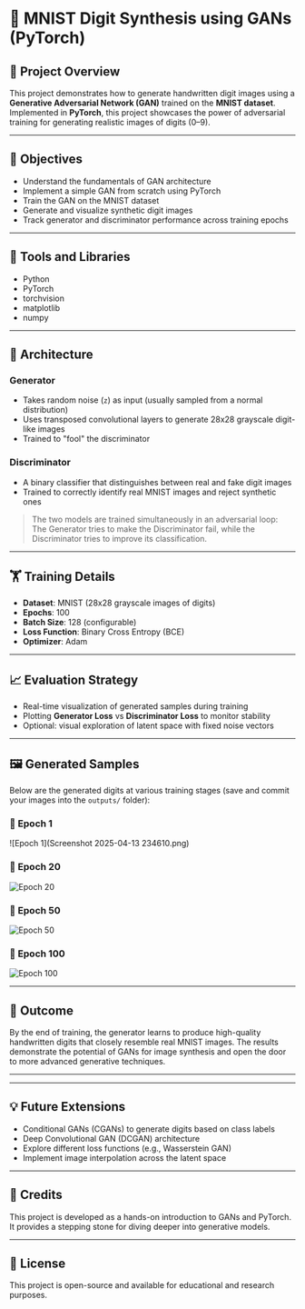 # 🧠 MNIST Digit Synthesis using GANs (PyTorch)

## 📘 Project Overview

This project demonstrates how to generate handwritten digit images using a **Generative Adversarial Network (GAN)** trained on the **MNIST dataset**. Implemented in **PyTorch**, this project showcases the power of adversarial training for generating realistic images of digits (0–9).

---

## 🎯 Objectives

- Understand the fundamentals of GAN architecture
- Implement a simple GAN from scratch using PyTorch
- Train the GAN on the MNIST dataset
- Generate and visualize synthetic digit images
- Track generator and discriminator performance across training epochs

---

## 🧰 Tools and Libraries

- Python
- PyTorch
- torchvision
- matplotlib
- numpy

---

## 🧱 Architecture

### Generator
- Takes random noise (`z`) as input (usually sampled from a normal distribution)
- Uses transposed convolutional layers to generate 28x28 grayscale digit-like images
- Trained to "fool" the discriminator

### Discriminator
- A binary classifier that distinguishes between real and fake digit images
- Trained to correctly identify real MNIST images and reject synthetic ones

> The two models are trained simultaneously in an adversarial loop:  
> The Generator tries to make the Discriminator fail, while the Discriminator tries to improve its classification.

---

## 🏋️ Training Details

- **Dataset**: MNIST (28x28 grayscale images of digits)
- **Epochs**: 100
- **Batch Size**: 128 (configurable)
- **Loss Function**: Binary Cross Entropy (BCE)
- **Optimizer**: Adam

---

## 📈 Evaluation Strategy

- Real-time visualization of generated samples during training
- Plotting **Generator Loss** vs **Discriminator Loss** to monitor stability
- Optional: visual exploration of latent space with fixed noise vectors

---

## 🖼️ Generated Samples

Below are the generated digits at various training stages (save and commit your images into the `outputs/` folder):

### 🔢 Epoch 1
![Epoch 1](Screenshot 2025-04-13 234610.png)

### 🔢 Epoch 20
![Epoch 20](outputs/epoch_020.png)

### 🔢 Epoch 50
![Epoch 50](outputs/epoch_050.png)

### 🔢 Epoch 100
![Epoch 100](outputs/epoch_100.png)

---

## 🧠 Outcome

By the end of training, the generator learns to produce high-quality handwritten digits that closely resemble real MNIST images. The results demonstrate the potential of GANs for image synthesis and open the door to more advanced generative techniques.

---

---

## 💡 Future Extensions

- Conditional GANs (CGANs) to generate digits based on class labels
- Deep Convolutional GAN (DCGAN) architecture
- Explore different loss functions (e.g., Wasserstein GAN)
- Implement image interpolation across the latent space

---

## 🤝 Credits

This project is developed as a hands-on introduction to GANs and PyTorch. It provides a stepping stone for diving deeper into generative models.

---

## 📜 License

This project is open-source and available for educational and research purposes.



